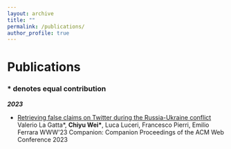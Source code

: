 ```yaml
---
layout: archive
title: ""
permalink: /publications/
author_profile: true
---
```

Publications
======
### \* denotes equal contribution
***2023***
* [Retrieving false claims on Twitter during the Russia-Ukraine conflict](https://arxiv.org/abs/2301.07966)  
  Valerio La Gatta*, **Chiyu Wei\***, Luca Luceri, Francesco Pierri, Emilio Ferrara
  WWW'23 Companion: Companion Proceedings of the ACM Web Conference 2023
